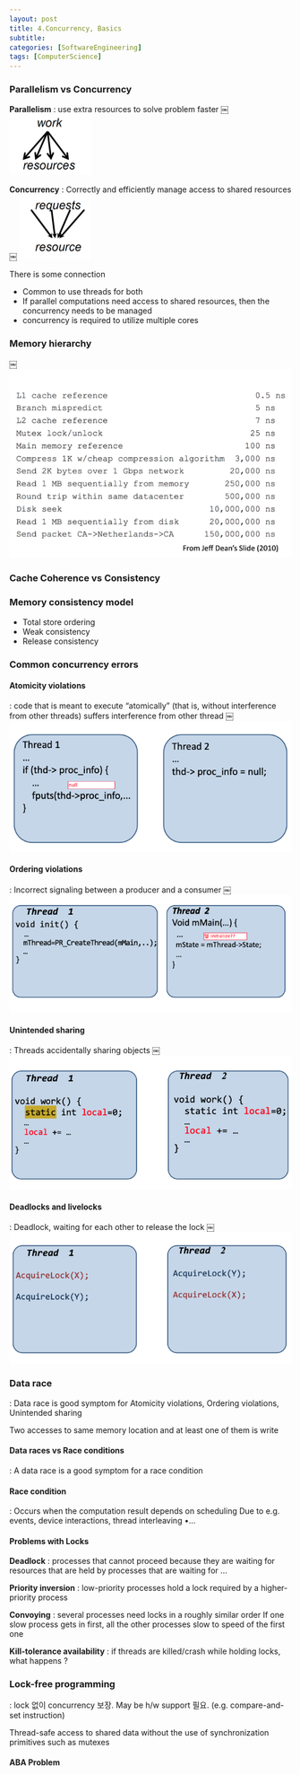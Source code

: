```yaml
---
layout: post
title: 4.Concurrency, Basics 
subtitle: 
categories: [SoftwareEngineering]
tags: [ComputerScience]
---
```


### Parallelism vs Concurrency
 
**Parallelism**
: use extra resources to solve problem faster
￼
![1.1](/assets/images/se/4.1.png)

**Concurrency**
: Correctly and efficiently manage access to shared resources
￼
![1.1](/assets/images/se/4.2.png)

There is some connection
- Common to use threads for both
- If parallel computations need access to shared resources, then the concurrency needs to be managed
- concurrency is required to utilize multiple cores 


### Memory hierarchy
￼
![1.1](/assets/images/se/4.3.png)

### Cache Coherence vs Consistency 

### Memory consistency model
- Total store ordering
- Weak consistency
- Release consistency

### Common concurrency errors

#### Atomicity violations
: code that is meant to execute “atomically” (that is, without interference from other threads) suffers interference from other thread
￼
![1.1](/assets/images/se/4.4.png)

#### Ordering violations 
: Incorrect signaling between a producer and a consumer
￼
![1.1](/assets/images/se/4.5.png)

#### Unintended sharing 
: Threads accidentally sharing objects
￼
![1.1](/assets/images/se/4.6.png)

#### Deadlocks and livelocks 
: Deadlock, waiting for each other to release the lock
￼
![1.1](/assets/images/se/4.7.png)

### Data race
: Data race is good symptom for Atomicity violations, Ordering violations, Unintended sharing 

Two accesses to same memory location and at least one of them is write

#### Data races vs Race conditions
: A data race is a good symptom for a race condition 

#### Race condition 
: Occurs when the computation result depends on scheduling
Due to e.g. events, device interactions, thread interleaving •... 

#### Problems with Locks 

**Deadlock**
: processes that cannot proceed because they are waiting for resources that are held by processes that are waiting for …

**Priority inversion**
: low-priority processes hold a lock required by a higher-priority process

**Convoying**
: several processes need locks in a roughly similar order
If one slow process gets in first, all the other processes slow to speed of the first one

**Kill-tolerance availability**
: if threads are  killed/crash while holding locks, what happens ?

### Lock-free programming
: lock 없이 concurrency 보장. May be h/w support 필요. (e.g. compare-and-set instruction)

Thread-safe access to shared data without the use of synchronization primitives such as mutexes

#### ABA Problem








